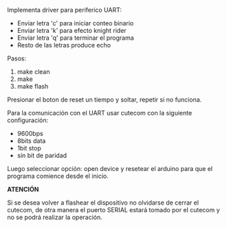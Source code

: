 Implementa driver para periferico UART:

- Enviar letra 'c' para iniciar conteo binario
- Enviar letra 'k' para efecto knight rider
- Enviar letra 'q' para terminar el programa
- Resto de las letras produce echo

Pasos:

1. make clean
2. make
3. make flash

Presionar el boton de reset un tiempo y soltar,
repetir si no funciona.

Para la comunicación con el UART usar
cutecom con la siguiente configuración:

* 9600bps
* 8bits data
* 1bit stop
* sin bit de paridad

Luego seleccionar opción: open device
y resetear el arduino para que el programa comience
desde el inicio.

**ATENCIÓN**

Si se desea volver a flashear el dispositivo
no olvidarse de cerrar el cutecom, de otra
manera el puerto SERIAL estará tomado por el cutecom
y no se podrá realizar la operación.